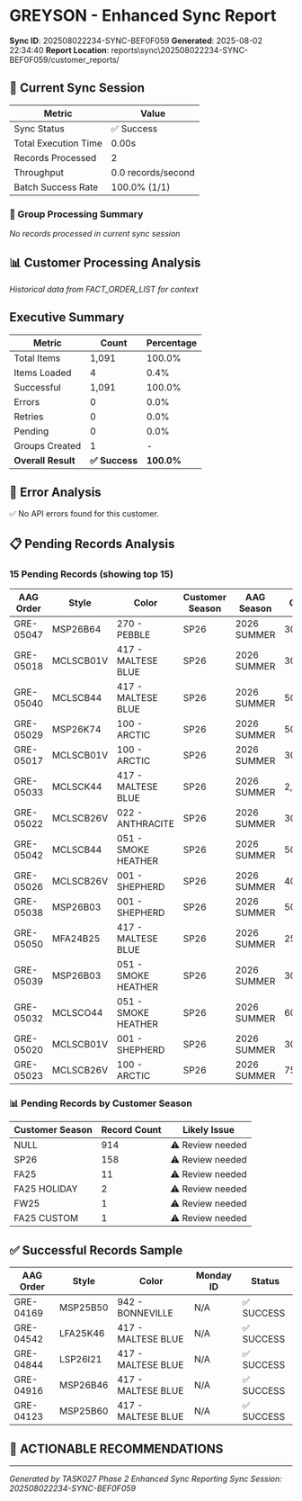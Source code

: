 # GREYSON - Enhanced Sync Report
**Sync ID**: 202508022234-SYNC-BEF0F059
**Generated**: 2025-08-02 22:34:40
**Report Location**: reports\sync\202508022234-SYNC-BEF0F059/customer_reports/

## 🚀 Current Sync Session

| Metric | Value |
|--------|-------|
| Sync Status | ✅ Success |
| Total Execution Time | 0.00s |
| Records Processed | 2 |
| Throughput | 0.0 records/second |
| Batch Success Rate | 100.0% (1/1) |

### 📂 Group Processing Summary

*No records processed in current sync session*

## 📊 Customer Processing Analysis
*Historical data from FACT_ORDER_LIST for context*

## Executive Summary

| Metric | Count | Percentage |
|--------|-------|------------|
| Total Items | 1,091 | 100.0% |
| Items Loaded | 4 | 0.4% |
| Successful | 1,091 | 100.0% |
| Errors | 0 | 0.0% |
| Retries | 0 | 0.0% |
| Pending | 0 | 0.0% |
| Groups Created | 1 | - |
| **Overall Result** | **✅ Success** | **100.0%** |

## 🚨 Error Analysis

✅ No API errors found for this customer.

## 📋 Pending Records Analysis

### 15 Pending Records (showing top 15)

| AAG Order | Style | Color | Customer Season | AAG Season | Qty | Status |
|-----------|-------|--------|----------------|------------|-----|--------|
| GRE-05047 | MSP26B64 | 270 - PEBBLE | SP26 | 2026 SUMMER | 300 | PENDING |
| GRE-05018 | MCLSCB01V | 417 - MALTESE BLUE | SP26 | 2026 SUMMER | 300 | PENDING |
| GRE-05040 | MCLSCB44 | 417 - MALTESE BLUE | SP26 | 2026 SUMMER | 500 | PENDING |
| GRE-05029 | MSP26K74 | 100 - ARCTIC | SP26 | 2026 SUMMER | 500 | PENDING |
| GRE-05017 | MCLSCB01V | 100 - ARCTIC | SP26 | 2026 SUMMER | 300 | PENDING |
| GRE-05033 | MCLSCK44 | 417 - MALTESE BLUE | SP26 | 2026 SUMMER | 2,100 | PENDING |
| GRE-05022 | MCLSCB26V | 022 - ANTHRACITE | SP26 | 2026 SUMMER | 300 | PENDING |
| GRE-05042 | MCLSCB44 | 051 - SMOKE HEATHER | SP26 | 2026 SUMMER | 500 | PENDING |
| GRE-05026 | MCLSCB26V | 001 - SHEPHERD | SP26 | 2026 SUMMER | 400 | PENDING |
| GRE-05038 | MSP26B03 | 001 - SHEPHERD | SP26 | 2026 SUMMER | 500 | PENDING |
| GRE-05050 | MFA24B25 | 417 - MALTESE BLUE | SP26 | 2026 SUMMER | 250 | PENDING |
| GRE-05039 | MSP26B03 | 051 - SMOKE HEATHER | SP26 | 2026 SUMMER | 300 | PENDING |
| GRE-05032 | MCLSCO44 | 051 - SMOKE HEATHER | SP26 | 2026 SUMMER | 600 | PENDING |
| GRE-05020 | MCLSCB01V | 001 - SHEPHERD | SP26 | 2026 SUMMER | 300 | PENDING |
| GRE-05023 | MCLSCB26V | 100 - ARCTIC | SP26 | 2026 SUMMER | 750 | PENDING |

### 📊 Pending Records by Customer Season

| Customer Season | Record Count | Likely Issue |
|----------------|--------------|--------------|
| NULL | 914 | ⚠️ Review needed |
| SP26 | 158 | ⚠️ Review needed |
| FA25 | 11 | ⚠️ Review needed |
| FA25 HOLIDAY | 2 | ⚠️ Review needed |
| FW25 | 1 | ⚠️ Review needed |
| FA25 CUSTOM | 1 | ⚠️ Review needed |

## ✅ Successful Records Sample

| AAG Order | Style | Color | Monday ID | Status |
|-----------|-------|--------|-----------|--------|
| GRE-04169 | MSP25B50 | 942 - BONNEVILLE | N/A | ✅ SUCCESS |
| GRE-04542 | LFA25K46 | 417 - MALTESE BLUE | N/A | ✅ SUCCESS |
| GRE-04844 | LSP26I21 | 417 - MALTESE BLUE | N/A | ✅ SUCCESS |
| GRE-04916 | MSP26B46 | 417 - MALTESE BLUE | N/A | ✅ SUCCESS |
| GRE-04123 | MSP25B60 | 417 - MALTESE BLUE | N/A | ✅ SUCCESS |

## 🎯 ACTIONABLE RECOMMENDATIONS


---
*Generated by TASK027 Phase 2 Enhanced Sync Reporting*
*Sync Session: 202508022234-SYNC-BEF0F059*
